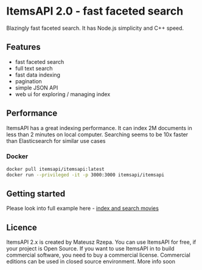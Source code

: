 # ItemsAPI 2.0 - fast faceted search

Blazingly fast faceted search. It has Node.js simplicity and C++ speed.

## Features

- fast faceted search
- full text search
- fast data indexing
- pagination
- simple JSON API
- web ui for exploring / managing index

## Performance

ItemsAPI has a great indexing performance. It can index 2M documents in less than 2 minutes on local computer.
Searching seems to be 10x faster than Elasticsearch for similar use cases

### Docker

```bash
docker pull itemsapi/itemsapi:latest
docker run --privileged -it -p 3000:3000 itemsapi/itemsapi
```

## Getting started

Please look into full example here - [index and search movies](/examples/movies.md)



## Licence

ItemsAPI 2.x is created by Mateusz Rzepa. You can use ItemsAPI for free, if your project is Open Source. If you want to use ItemsAPI in to build commercial software, you need to buy a commercial license.
Commercial editions can be used in closed source environment. More info soon

